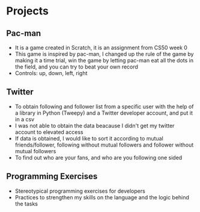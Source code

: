 # Projects

## Pac-man
- It is a game created in Scratch, it is an assignment from CS50 week 0
- This game is inspired by pac-man, I changed up the rule of the game by making it a time trial, win the game by letting pac-man eat all the dots in the field, and you can try to beat your own record
- Controls: up, down, left, right

## Twitter
- To obtain following and follower list from a specific user with the help of a library in Python (Tweepy) and a Twitter developer account, and put it in a csv
- I was not able to obtain the data beacause I didn't get my twitter account to elevated access
- If data is obtained, I would like to sort it according to mutual friends/follower, following without mutual followers and follower without mutual followers
- To find out who are your fans, and who are you following one sided

## Programming Exercises
- Stereotypical programming exercises for developers
- Practices to strengthen my skills on the language and the logic behind the tasks

